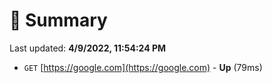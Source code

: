 # 📖 Summary
Last updated: **4/9/2022, 11:54:24 PM**

- `GET` [https://google.com](https://google.com) - **Up** (79ms)
